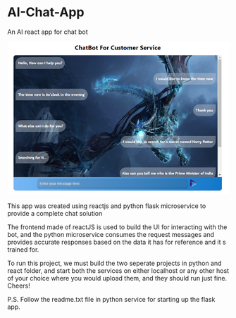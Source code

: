 # AI-Chat-App

An AI react app for chat bot

<img src='https://github.com/Mayank-141-Shaw/AI-Chat-App/blob/main/shots/chat-app.png' alt='Chat App' />

This app was created using reactjs and python flask microservice to provide a complete chat solution

The frontend made of reactJS is used to build the UI for interacting with the bot, and the python microservice consumes the request messages and provides accurate responses based on the data it has for reference and it s trained for.

To run this project, we must build the two seperate projects in python and react folder, and start both the services on either localhost or any other host of your choice where you would upload them, and they should run just fine. Cheers!

P.S. Follow the readme.txt file in python service for starting up the flask app.
